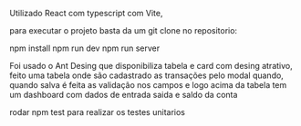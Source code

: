 Utilizado React com typescript com Vite,

para executar o projeto basta da um git clone no repositorio:

npm install
npm run dev
npm run server

Foi usado o Ant Desing que disponibiliza tabela e card com desing atrativo, feito uma tabela onde são cadastrado as transações pelo modal quando, quando salva é feita as validação nos campos
e logo acima da tabela tem um dashboard com dados de entrada saida e saldo da conta

rodar npm test para realizar os testes unitarios
